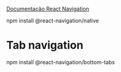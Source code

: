 [Documentação React Navigation](https://reactnavigation.org/)

npm install @react-navigation/native

# Tab navigation

npm install @react-navigation/bottom-tabs

